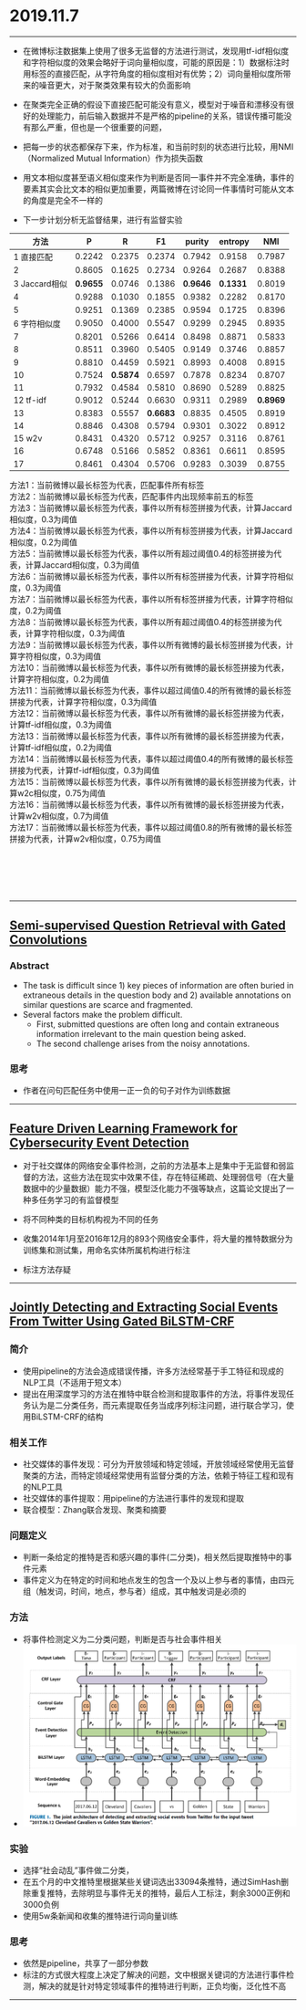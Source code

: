 ﻿# 2019.11.7

---
* 在微博标注数据集上使用了很多无监督的方法进行测试，发现用tf-idf相似度和字符相似度的效果会略好于词向量相似度，可能的原因是：1）数据标注时用标签的直接匹配，从字符角度的相似度相对有优势；2）词向量相似度所带来的噪音更大，对于聚类效果有较大的负面影响
* 在聚类完全正确的假设下直接匹配可能没有意义，模型对于噪音和漂移没有很好的处理能力，前后输入数据并不是严格的pipeline的关系，错误传播可能没有那么严重，但也是一个很重要的问题，
* 把每一步的状态都保存下来，作为标准，和当前时刻的状态进行比较，用NMI（Normalized Mutual Information）作为损失函数
* 用文本相似度甚至语义相似度来作为判断是否同一事件并不完全准确，事件的要素其实会比文本的相似更加重要，两篇微博在讨论同一件事情时可能从文本的角度是完全不一样的

* 下一步计划分析无监督结果，进行有监督实验


|方法   |P |R |F1   |purity  |entropy |NMI  |
|---  |---  |---  |---  |---  |---  |---  |
|1 直接匹配|0.2242|0.2375|0.2374|0.7942|0.9158|0.7987|
|2|0.8605|0.1625|0.2734|0.9264|0.2687|0.8388|
|3 Jaccard相似|**0.9655**|0.0746|0.1386|**0.9646**|**0.1331**|0.8019|
|4|0.9288|0.1030|0.1855|0.9382|0.2282|0.8170|
|5|0.9251|0.1369|0.2385|0.9594|0.1725|0.8396|
|6 字符相似度|0.9050|0.4000|0.5547|0.9299|0.2945|0.8935|
|7|0.8201|0.5266|0.6414|0.8498|0.8871|0.5833|
|8|0.8511|0.3960|0.5405|0.9149|0.3746|0.8857|
|9|0.8810|0.4459|0.5921|0.8993|0.4008|0.8915|
|10|0.7524|**0.5874**|0.6597|0.7878|0.8234|0.8707|
|11|0.7932|0.4584|0.5810|0.8690|0.5289|0.8825|
|12 tf-idf|0.9012|0.5244|0.6630|0.9311|0.2989|**0.8969**|
|13|0.8383|0.5557|**0.6683**|0.8835|0.4505|0.8919|
|14|0.8846|0.4308|0.5794|0.9301|0.3022|0.8912|
|15 w2v|0.8431|0.4320|0.5712|0.9257|0.3116|0.8761|
|16|0.6748|0.5166|0.5852|0.8361|0.6611|0.8595|
|17|0.8461|0.4304|0.5706|0.9283|0.3039|0.8755|

方法1：当前微博以最长标签为代表，匹配事件所有标签<br>
方法2：当前微博以最长标签为代表，匹配事件内出现频率前五的标签<br>
方法3：当前微博以最长标签为代表，事件以所有标签拼接为代表，计算Jaccard相似度，0.3为阈值<br>
方法4：当前微博以最长标签为代表，事件以所有标签拼接为代表，计算Jaccard相似度，0.2为阈值<br>
方法5：当前微博以最长标签为代表，事件以所有超过阈值0.4的标签拼接为代表，计算Jaccard相似度，0.3为阈值<br>
方法6：当前微博以最长标签为代表，事件以所有标签拼接为代表，计算字符相似度，0.3为阈值<br>
方法7：当前微博以最长标签为代表，事件以所有标签拼接为代表，计算字符相似度，0.2为阈值<br>
方法8：当前微博以最长标签为代表，事件以所有超过阈值0.4的标签拼接为代表，计算字符相似度，0.3为阈值<br>
方法9：当前微博以最长标签为代表，事件以所有微博的最长标签拼接为代表，计算字符相似度，0.3为阈值<br>
方法10：当前微博以最长标签为代表，事件以所有微博的最长标签拼接为代表，计算字符相似度，0.2为阈值<br>
方法11：当前微博以最长标签为代表，事件以超过阈值0.4的所有微博的最长标签拼接为代表，计算字符相似度，0.3为阈值<br>
方法12：当前微博以最长标签为代表，事件以所有微博的最长标签拼接为代表，计算tf-idf相似度，0.3为阈值<br>
方法13：当前微博以最长标签为代表，事件以所有微博的最长标签拼接为代表，计算tf-idf相似度，0.2为阈值<br>
方法14：当前微博以最长标签为代表，事件以超过阈值0.4的所有微博的最长标签拼接为代表，计算tf-idf相似度，0.3为阈值<br>
方法15：当前微博以最长标签为代表，事件以所有微博的最长标签拼接为代表，计算w2c相似度，0.75为阈值<br>
方法16：当前微博以最长标签为代表，事件以所有微博的最长标签拼接为代表，计算w2v相似度，0.7为阈值<br>
方法17：当前微博以最长标签为代表，事件以超过阈值0.8的所有微博的最长标签拼接为代表，计算w2v相似度，0.75为阈值<br>
<br>
<br>
<br>
<br>
<br>

---
## [Semi-supervised Question Retrieval with Gated Convolutions](https://arxiv.org/pdf/1512.05726.pdf)

### Abstract
* The task is difficult since 1) key pieces of information are often buried in extraneous details in the question body and 2) available annotations on similar questions are scarce and fragmented.
* Several factors make the problem difficult. 
    * First, submitted questions are often long and contain extraneous information irrelevant to the main question being asked.
    * The second challenge arises from the noisy annotations.

### 思考
* 作者在问句匹配任务中使用一正一负的句子对作为训练数据

---
## [Feature Driven Learning Framework for Cybersecurity Event Detection](https://asonamdata.com/ASONAM2019_Proceedings/pdf/papers/029_0196_083.pdf)
* 对于社交媒体的网络安全事件检测，之前的方法基本上是集中于无监督和弱监督的方法，这些方法在现实中效果不佳，存在特征稀疏、处理弱信号（在大量数据中的少量数据）能力不强，模型泛化能力不强等缺点，这篇论文提出了一种多任务学习的有监督模型
* 将不同种类的目标机构视为不同的任务
* 收集2014年1月至2016年12月的893个网络安全事件，将大量的推特数据分为训练集和测试集，用命名实体所属机构进行标注

* 标注方法存疑

---
## [Jointly Detecting and Extracting Social Events From Twitter Using Gated BiLSTM-CRF](https://ieeexplore.ieee.org/stamp/stamp.jsp?tp=&arnumber=8866717&tag=1)
### 简介
* 使用pipeline的方法会造成错误传播，许多方法经常基于手工特征和现成的NLP工具（不适用于短文本）
* 提出在用深度学习的方法在推特中联合检测和提取事件的方法，将事件发现任务认为是二分类任务，而元素提取任务当成序列标注问题，进行联合学习，使用BiLSTM-CRF的结构

### 相关工作
* 社交媒体的事件发现：可分为开放领域和特定领域，开放领域经常使用无监督聚类的方法，而特定领域经常使用有监督分类的方法，依赖于特征工程和现有的NLP工具
* 社交媒体的事件提取：用pipeline的方法进行事件的发现和提取
* 联合模型：Zhang联合发现、聚类和摘要

### 问题定义
* 判断一条给定的推特是否和感兴趣的事件(二分类)，相关然后提取推特中的事件元素
* 事件定义为在特定的时间和地点发生的包含一个及以上参与者的事情，由四元组（触发词，时间，地点，参与者）组成，其中触发词是必须的

### 方法
* 将事件检测定义为二分类问题，判断是否与社会事件相关
* ![](https://github.com/qiuxingfa/picture_/blob/master/2019/3830b4b6feddd7cd6d116d7945793dc.png)

### 实验
* 选择“社会动乱”事件做二分类，
* 在五个月的中文推特里根据某些关键词选出33094条推特，通过SimHash删除重复推特，去除明显与事件无关的推特，最后人工标注，剩余3000正例和3000负例
* 使用5w条新闻和收集的推特进行词向量训练

### 思考
* 依然是pipeline，共享了一部分参数
* 标注的方式很大程度上决定了解决的问题，文中根据关键词的方法进行事件检测，解决的就是针对特定领域事件的推特进行判断，正负均衡，泛化性不高

---




